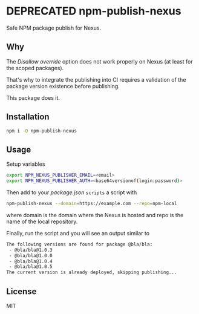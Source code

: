 # DEPRECATED npm-publish-nexus

Safe NPM package publish for Nexus.

## Why

The *Disallow override* option does not work properly on Nexus (at least for the scoped packages). 

That's why to integrate the publishing into CI requires a validation of the package version existence before publishing.

This package does it.

## Installation

```bash
npm i -D npm-publish-nexus
``` 

## Usage

Setup variables

```bash
export NPM_NEXUS_PUBLISHER_EMAIL=<email>
export NPM_NEXUS_PUBLISHER_AUTH=<base64versionof(login:password)>
```

Then add to your *package.json* `scripts` a script with

```bash
npm-publish-nexus --domain=https://example.com --repo=npm-local
```

where domain is the domain where the Nexus is hosted and repo is the name of the local repository.

Finally, run the script and you will see an output similar to

```bash
The following versions are found for package @bla/bla:
 - @bla/bla@1.0.3
 - @bla/bla@1.0.0
 - @bla/bla@1.0.4
 - @bla/bla@1.0.5
The current version is already deployed, skipping publishing...
```

## License

MIT
